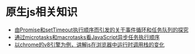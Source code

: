 # 原生js相关知识
- [由Promise和setTimeout执行顺序而引发的关于事件循环和任务队列的探究](https://www.zhihu.com/question/36972010)
- [通过microtasks和macrotasks看JavaScript异步任务执行顺序](http://tuobaye.com/2017/10/24/%E9%80%9A%E8%BF%87microtasks%E5%92%8Cmacrotasks%E7%9C%8BJavaScript%E5%BC%82%E6%AD%A5%E4%BB%BB%E5%8A%A1%E6%89%A7%E8%A1%8C%E9%A1%BA%E5%BA%8F/)
- [以chrome的v8引擎为例，讲解js在浏览器中运行时调用栈的变化](https://juejin.im/post/5a05b4576fb9a04519690d42)
